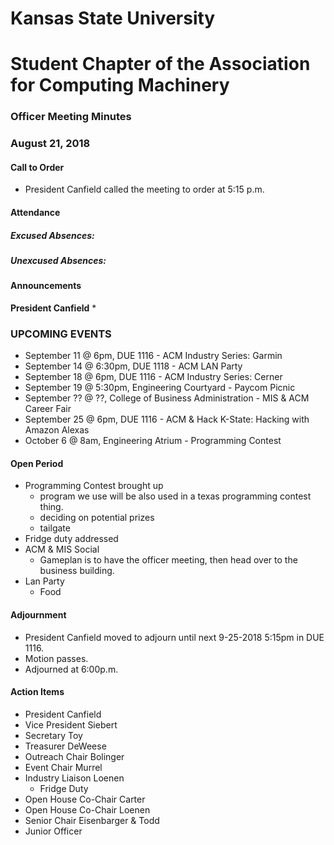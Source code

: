 # Kansas State University
# Student Chapter of the Association for Computing Machinery
### Officer Meeting Minutes
### August 21, 2018


#### Call to Order
 * President Canfield called the meeting to order at 5:15 p.m.


#### Attendance
##### Excused Absences:
##### Unexcused Absences:


#### Announcements
**President Canfield**
* 

### UPCOMING EVENTS
* September 11 @ 6pm, DUE 1116 - ACM Industry Series: Garmin
* September 14 @ 6:30pm, DUE 1118 - ACM LAN Party
* September 18 @ 6pm, DUE 1116 - ACM Industry Series: Cerner
* September 19 @ 5:30pm, Engineering Courtyard - Paycom Picnic
* September ?? @ ??, College of Business Administration - MIS & ACM Career Fair
* September 25 @ 6pm, DUE 1116 - ACM & Hack K-State: Hacking with Amazon Alexas
* October 6 @ 8am, Engineering Atrium - Programming Contest

#### Open Period
* Programming Contest brought up
    * program we use will be also used in a texas programming contest thing.
    * deciding on potential prizes
    * tailgate
* Fridge duty addressed
* ACM & MIS Social
    * Gameplan is to have the officer meeting, then head over to the business building.
* Lan Party
    * Food



#### Adjournment
* President Canfield moved to adjourn until next 9-25-2018 5:15pm in DUE 1116.
* Motion passes. 
* Adjourned at 6:00p.m.

#### Action Items
* President Canfield
* Vice President Siebert
* Secretary Toy
* Treasurer DeWeese
* Outreach Chair Bolinger
* Event Chair Murrel
* Industry Liaison Loenen
    * Fridge Duty
* Open House Co-Chair Carter
* Open House Co-Chair Loenen
* Senior Chair Eisenbarger & Todd
* Junior Officer